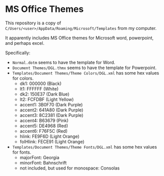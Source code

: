 # MS Office Themes

This repository is a copy of `C/Users/<user>/AppData/Roaming/Microsoft/Templates` from my computer.

It apparently includes MS Office themes for Microsoft word, powerpoint, and perhaps excel.

Specifically:

- `Normal.dotm` seems to have the template for Word.
- `Document Themes/DGL.thmx` seems to have the template for Powerpoint.
- `Templates/Document Themes/Theme Colors/DGL.xml` has some hex values for colors.
  - dk1: 000000 (Black)
  - lt1: FFFFFF (White)
  - dk2: 150E37 (Dark Blue)
  - lt2: FCFDBF (Light Yellow)
  - accent1: 3B0F70 (Dark Purple)
  - accent2: 641A80 (Dark Purple)
  - accent3: 8C2381 (Dark Purple)
  - accent4: B63679 (Pink)
  - accent5: DE4968 (Red)
  - accent6: F76F5C (Red)
  - hlink: FE9F6D (Light Orange)
  - folHlink: FECE91 (Light Orange)
- `Templates/Document Themes/Theme Fonts/DGL.xml` has some hex values for fonts.
  - majorFont: Georgia
  - minorFont: Bahnschrift
  - not included, but used for monospace: Consolas

